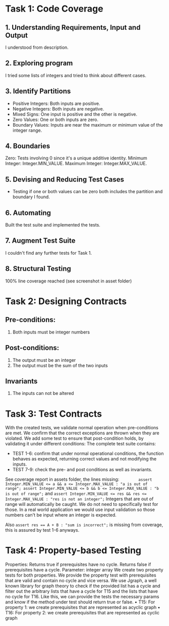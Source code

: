 # Task 1: Code Coverage

## 1. Understanding Requirements, Input and Output
I understood from description.
## 2. Exploring program
I tried some lists of integers and tried to think about different cases.
## 3. Identify Partitions
- Positive Integers: Both inputs are positive.
- Negative Integers: Both inputs are negative.
- Mixed Signs: One input is positive and the other is negative.
- Zero Values: One or both inputs are zero.
- Boundary Values: Inputs are near the maximum or minimum value of the integer range.
## 4. Boundaries
Zero: Tests involving 0 since it's a unique additive identity.
Minimum Integer: Integer.MIN_VALUE.
Maximum Integer: Integer.MAX_VALUE.
## 5. Devising and Reducing Test Cases
- Testing if one or both values can be zero both includes the partition and boundary I found.
## 6. Automating
Built the test suite and implemented the tests. 
## 7. Augment Test Suite
I couldn't find any further tests for Task 1.
## 8. Structural Testing
100% line coverage reached (see screenshot in asset folder)

# Task 2: Designing Contracts

## Pre-conditions:
1. Both inputs must be integer numbers 

## Post-conditions:
1. The output must be an integer
2. The output must be the sum of the two inputs

## Invariants
1. The inputs can not be altered

# Task 3: Test Contracts

With the created tests, we validate normal operation when pre-conditions are met.
We confirm that the correct exceptions are thrown when they are violated.
We add some test to ensure that post-condition holds, by validating it under different conditions:
The complete test suite contains:
- TEST 1-6: confirm that under normal operational conditions, the function behaves as expected,
  returning correct values and not modifying the inputs.
- TEST 7-9: check the pre- and post conditions as well as invariants.

See coverage report in assets folder, the lines missing:
`        assert Integer.MIN_VALUE <= a && a <= Integer.MAX_VALUE : "a is out of range";
assert Integer.MIN_VALUE <= b && b <= Integer.MAX_VALUE : "b is out of range";`
and 
`assert Integer.MIN_VALUE <= res && res <= Integer.MAX_VALUE : "res is not an integer";`
Integers that are out of range will automatically be caught. We do not need to specifically test for those.
In a real world application we would use input validation so those numbers can't be input where an integer is expected.

Also `assert res == A + B : "sum is incorrect";` is missing from coverage, this is assured by test 1-6 anyways.

# Task 4: Property-based Testing

Properties:
Returns true if prerequisites have no cycle. Returns false if prerequisites have a cycle.
Parameter: integer array
We create two property tests for both properties. We provide the property test with prerequisites that are valid and contain no cycle and vice versa. We use Jgraph, a well known library for graph theory to check if the provided list has a cycle and filter out the arbitrary lists that have a cycle for T15 and the lists that have no cycle for T16. Like this, we can provide the tests the necessary params and know if the method under test should return true or false.
•	T15: For property 1: we create prerequisites that are represented as acyclic graph
•	T16: For property 2: we create prerequisites that are represented as cyclic graph
